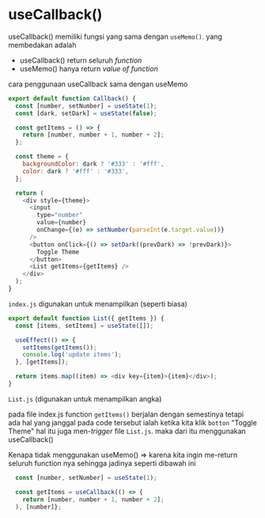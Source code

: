 # useCallback() 

useCallback() memiliki fungsi yang sama dengan `useMemo()`. yang membedakan adalah 
* useCallback() return seluruh *function*
* useMemo() hanya return *value of function*

cara penggunaan useCallback sama dengan useMemo

``` javascript
export default function Callback() {
  const [number, setNumber] = useState(1);
  const [dark, setDark] = useState(false);

  const getItems = () => {
    return [number, number + 1, number + 2];
  };

  const theme = {
    backgroundColor: dark ? '#333' : '#fff',
    color: dark ? '#fff' : '#333',
  };

  return (
    <div style={theme}>
      <input
        type="number"
        value={number}
        onChange={(e) => setNumber(parseInt(e.target.value))}
      />
      <button onClick={() => setDark((prevDark) => !prevDark)}>
        Toggle Theme
      </button>
      <List getItems={getItems} />
    </div>
  );
}
```
`index.js` digunakan untuk menampilkan (seperti biasa)

``` javascript
export default function List({ getItems }) {
  const [items, setItems] = useState([]);

  useEffect(() => {
    setItems(getItems());
    console.log('update items');
  }, [getItems]);

  return items.map((item) => <div key={item}>{item}</div>);
}
```
`List.js` (digunakan untuk menampilkan angka)

pada file index.js function `getItems()` berjalan dengan semestinya tetapi ada hal yang janggal pada code tersebut ialah ketika kita klik `botton` "Toggle Theme" hal itu juga men-*trigger* file `List.js`. maka dari itu menggunakan useCallback()

Kenapa tidak menggunakan useMemo() => karena kita ingin me-return seluruh function nya sehingga jadinya seperti dibawah ini

``` javascript
  const [number, setNumber] = useState(1);

  const getItems = useCallback(() => {
    return [number, number + 1, number + 2];
  ), [number]};
```

